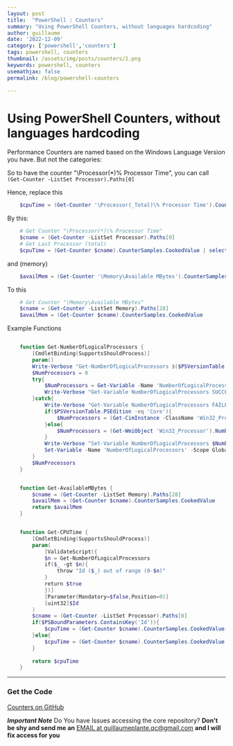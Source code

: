 ```yaml
---
layout: post
title:  "PowerShell : Counters"
summary: "Using PowerShell Counters, without languages hardcoding"
author: guillaume
date: '2022-12-09'
category: ['powershell','counters']
tags: powershell, counters
thumbnail: /assets/img/posts/counters/1.png
keywords: powershell, counters
usemathjax: false
permalink: /blog/powershell-counters

---
```

# Using PowerShell Counters, without languages hardcoding

Performance Counters are named based on the Windows Language Version you have. But not the categories:

So to have the counter "\\Processor(\*)\% Processor Time", you can call ```(Get-Counter -ListSet Processor).Paths[0]```

Hence, replace this

```powershell
    $cpuTime = (Get-Counter '\Processor(_Total)\% Processor Time').CounterSamples.CookedValue
```

By this:

```powershell
    # Get Counter "\Processor(*)\% Processor Time"
    $cname = (Get-Counter -ListSet Processor).Paths[0]
    # Get Last Processor (total)
    $cpuTime = (Get-Counter $cname).CounterSamples.CookedValue | select -Last 1
```

and (memory)

```powershell
    $availMem = (Get-Counter '\Memory\Available MBytes').CounterSamples.CookedValue
```

To this

```powershell
    # Get Counter "\Memory\Available MBytes"
    $cname = (Get-Counter -ListSet Memory).Paths[28]
    $availMem = (Get-Counter $cname).CounterSamples.CookedValue
```

Example Functions


```powershell

	function Get-NumberOfLogicalProcessors {
	    [CmdletBinding(SupportsShouldProcess)]
	    param()
	    Write-Verbose "Get-NumberOfLogicalProcessors $($PSVersionTable.PSEdition)"
	    $NumProcessors = 0
	    try{
	        $NumProcessors = Get-Variable -Name 'NumberOfLogicalProcessors' -Scope Global -ValueOnly -ErrorAction stop
	        Write-Verbose "Get-Variable NumberOfLogicalProcessors SUCCESS $NumProcessors"
	    }catch{
	        Write-Verbose "Get-Variable NumberOfLogicalProcessors FAILED"
	        if($PSVersionTable.PSEdition -eq 'Core'){
	            $NumProcessors = (Get-CimInstance -ClassName 'Win32_Processor').NumberOfLogicalProcessors
	        }else{
	            $NumProcessors = (Get-WmiObject 'Win32_Processor').NumberOfLogicalProcessors
	        }
	        Write-Verbose "Set-Variable NumberOfLogicalProcessors $NumProcessors"
	        Set-Variable -Name 'NumberOfLogicalProcessors' -Scope Global -Option AllScope -Visibility Public -Force -Value $NumProcessors
	    }
	    $NumProcessors
	}


	function Get-AvailableMBytes {
	    $cname = (Get-Counter -ListSet Memory).Paths[28]
	    $availMem = (Get-Counter $cname).CounterSamples.CookedValue
	    return $availMem
	}


	function Get-CPUTime {
	    [CmdletBinding(SupportsShouldProcess)]
	    param(
	        [ValidateScript({
	        $n = Get-NumberOfLogicalProcessors
	        if($_ -gt $n){
	            throw "Id ($_) out of range (0-$n)"
	        }  
	        return $true 
	        })]
	        [Parameter(Mandatory=$false,Position=0)]
	        [uint32]$Id    
	    )
	    $cname = (Get-Counter -ListSet Processor).Paths[0]
	    if($PSBoundParameters.ContainsKey('Id')){
	        $cpuTime = (Get-Counter $cname).CounterSamples.CookedValue[$Id]
	    }else{
	        $cpuTime = (Get-Counter $cname).CounterSamples.CookedValue | select -Last 1
	    }
	    
	    return $cpuTime
	}

```


-----------------------------------------------------------------

### Get the Code

[Counters on GitHub](https://github.com/arsscriptum/PowerShell.Public.Sandbox/blob/master/Counters)

***Important Note*** Do You have Issues accessing the core repository? **Don't be shy and send me an** [EMAIL at guillaumeplante.qc@gmail.com](mailto:guillaumeplante.qc@gmail.com) **and I will fix access for you**